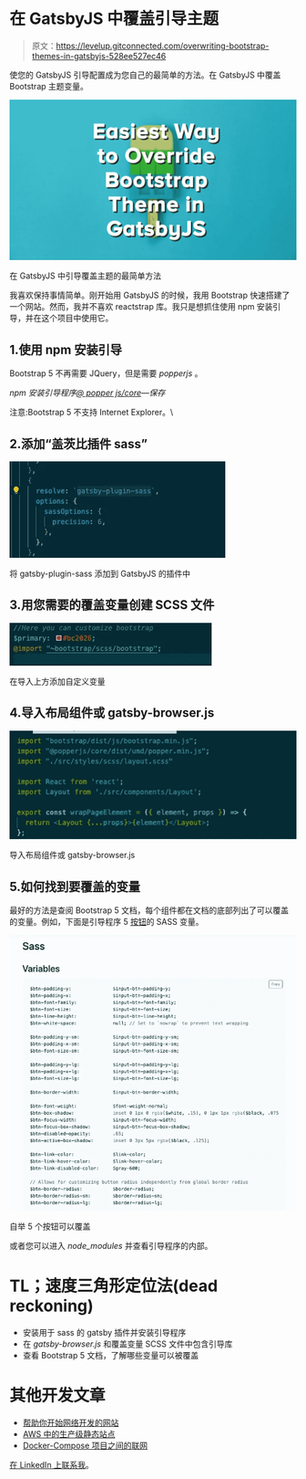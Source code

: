 # 在 GatsbyJS 中覆盖引导主题

> 原文：<https://levelup.gitconnected.com/overwriting-bootstrap-themes-in-gatsbyjs-528ee527ec46>

使您的 GatsbyJS 引导配置成为您自己的最简单的方法。在 GatsbyJS 中覆盖 Bootstrap 主题变量。

![](img/2e03a88933b91c46c7f92ecf730c3ce4.png)

在 GatsbyJS 中引导覆盖主题的最简单方法

我喜欢保持事情简单。刚开始用 GatsbyJS 的时候，我用 Bootstrap 快速搭建了一个网站。然而，我并不喜欢 reactstrap 库。我只是想抓住使用 npm 安装引导，并在这个项目中使用它。

## 1.使用 npm 安装引导

Bootstrap 5 不再需要 JQuery，但是需要 *popperjs* 。

*npm 安装引导程序*[*@ popper js/core*](http://twitter.com/popperjs/core)*—保存*

注意:Bootstrap 5 不支持 Internet Explorer。\

## 2.添加“盖茨比插件 sass”

![](img/d6c6961061dfdc646520d3dcbabc964d.png)

将 gatsby-plugin-sass 添加到 GatsbyJS 的插件中

## 3.用您需要的覆盖变量创建 SCSS 文件

![](img/e782deabd425753d393eeb6da3e6368e.png)

在导入上方添加自定义变量

## 4.导入布局组件或 gatsby-browser.js

![](img/865ea25d377532fcdbf5dbbf8cd68b84.png)

导入布局组件或 gatsby-browser.js

## 5.如何找到要覆盖的变量

最好的方法是查阅 Bootstrap 5 文档，每个组件都在文档的底部列出了可以覆盖的变量。例如，下面是引导程序 5 [按钮](https://getbootstrap.com/docs/5.0/components/buttons/#sass)的 SASS 变量。

![](img/377a57876b47beb078117e6ec71c4759.png)

自举 5 个按钮可以覆盖

或者您可以进入 *node_modules* 并查看引导程序的内部。

# TL；速度三角形定位法(dead reckoning)

*   安装用于 sass 的 gatsby 插件并安装引导程序
*   在 *gatsby-browser.js* 和覆盖变量 SCSS 文件中包含引导库
*   查看 Bootstrap 5 文档，了解哪些变量可以被覆盖

# 其他开发文章

*   [帮助你开始网络开发的网站](/getting-started-in-web-development-b7b3322cd536)
*   [AWS 中的生产级静态站点](/production-level-static-sites-in-aws-39573c9bf4d5?source=your_stories_page-------------------------------------)
*   [Docker-Compose 项目之间的联网](/networking-between-multiple-docker-compose-projects-317922eb85d2)

[在 LinkedIn 上联系我](https://www.linkedin.com/in/stcalica/)。